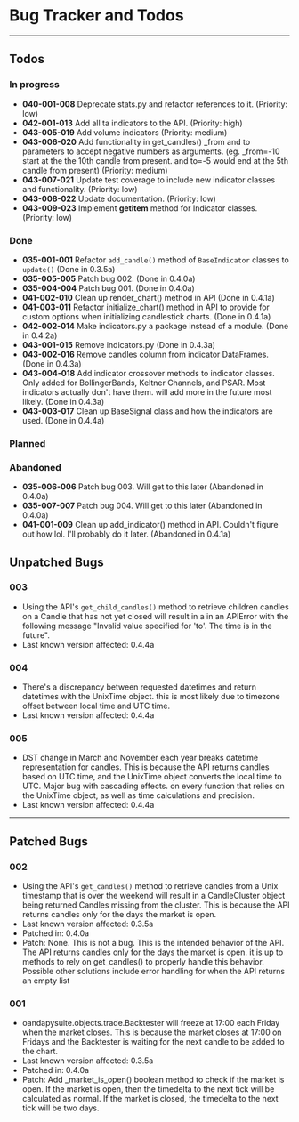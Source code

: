 # Bug Tracker and Todos

---
## Todos

### In progress

- **040-001-008** Deprecate stats.py and refactor references to it. (Priority: low)
- **042-001-013** Add all ta indicators to the API. (Priority: high)
- **043-005-019** Add volume indicators (Priority: medium)
- **043-006-020** Add functionality in get_candles() _from and to parameters to accept
negative numbers as arguments. (eg. _from=-10 start at the the 10th candle from present.
and to=-5 would end at the 5th candle from present) (Priority: medium)
- **043-007-021** Update test coverage to include new indicator classes and functionality. (Priority: low)
- **043-008-022** Update documentation. (Priority: low)
- **043-009-023** Implement __getitem__ method for Indicator classes. (Priority: low)


### Done
- **035-001-001** Refactor `add_candle()` method of `BaseIndicator` classes to `update()` (Done in 0.3.5a)
- **035-005-005** Patch bug 002. (Done in 0.4.0a)
- **035-004-004** Patch bug 001. (Done in 0.4.0a)
- **041-002-010** Clean up render_chart() method in API (Done in 0.4.1a)
- **041-003-011** Refactor initialize_chart() method in API to provide for custom options
when initializing candlestick charts. (Done in 0.4.1a)
- **042-002-014** Make indicators.py a package instead of a module. (Done in 0.4.2a)
- **043-001-015** Remove indicators.py (Done in 0.4.3a)
- **043-002-016** Remove candles column from indicator DataFrames. (Done in 0.4.3a)
- **043-004-018** Add indicator crossover methods to indicator classes. Only added for
BollingerBands, Keltner Channels, and PSAR. Most indicators actually don't have them.
will add more in the future most likely. (Done in 0.4.3a)
- **043-003-017** Clean up BaseSignal class and how the indicators are used. (Done in 0.4.4a)

### Planned


### Abandoned
- **035-006-006** Patch bug 003. Will get to this later (Abandoned in 0.4.0a)
- **035-007-007** Patch bug 004. Will get to this later (Abandoned in 0.4.0a)
- **041-001-009** Clean up add_indicator() method in API. Couldn't figure out how lol. I'll probably do it later.
(Abandoned in 0.4.1a)

## Unpatched Bugs

### 003 ###
- Using the API's `get_child_candles()` method to retrieve children candles on a Candle that has not yet closed will result in a 
in an APIError with the following message "Invalid value specified for 'to'. The time is in the future".
- Last known version affected: 0.4.4a

### 004 ###
- There's a discrepancy between requested datetimes and return datetimes with the UnixTime object. 
this is most likely due to timezone offset between local time and UTC time.
- Last known version affected: 0.4.4a

### 005 ###
- DST change in March and November each year breaks datetime representation for candles. This is because the API returns candles
based on UTC time, and the UnixTime object converts the local time to UTC. Major bug with cascading effects. on every
function that relies on the UnixTime object, as well as time calculations and precision.
- Last known version affected: 0.4.4a

---

## Patched Bugs

### 002 ###
- Using the API's `get_candles()` method to retrieve candles from a Unix timestamp that is over the weekend will result in a CandleCluster
object being returned Candles missing from the cluster. This is because the API returns candles only for the days the market is open.
- Last known version affected: 0.3.5a
- Patched in: 0.4.0a
- Patch: None. This is not a bug. This is the intended behavior of the API. The API returns candles only for the days the market is open. 
it is up to methods to rely on get_candles() to properly handle this behavior. Possible other solutions include error handling
for when the API returns an empty list

### 001 ###
- oandapysuite.objects.trade.Backtester will freeze at 17:00 each Friday when the market closes. This is because the market closes at 17:00 on 
Fridays and the Backtester is waiting for the next candle to be added to the chart.
- Last known version affected: 0.3.5a
- Patched in: 0.4.0a
- Patch: Add _market_is_open() boolean method to check if the market is open. If the
market is open, then the timedelta to the next tick will be calculated as normal. If
the market is closed, the timedelta to the next tick will be two days.